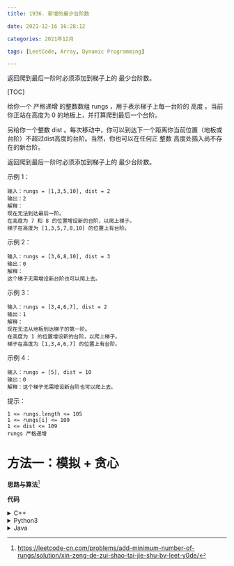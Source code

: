 ```yaml
---
title: 1936. 新增的最少台阶数

date: 2021-12-16 16:28:12  

categories: 2021年12月

tags: [LeetCode, Array, Dynamic Programming]

---
```


返回爬到最后一阶时必须添加到梯子上的 最少台阶数。

<!-- more -->

[TOC]

给你一个 严格递增 的整数数组 rungs ，用于表示梯子上每一台阶的 高度 。当前你正站在高度为 0 的地板上，并打算爬到最后一个台阶。

另给你一个整数 dist 。每次移动中，你可以到达下一个距离你当前位置（地板或台阶）不超过dist高度的台阶。当然，你也可以在任何正 整数 高度处插入尚不存在的新台阶。

返回爬到最后一阶时必须添加到梯子上的 最少台阶数。



示例 1：

    输入：rungs = [1,3,5,10], dist = 2
    输出：2
    解释：
    现在无法到达最后一阶。
    在高度为 7 和 8 的位置增设新的台阶，以爬上梯子。 
    梯子在高度为 [1,3,5,7,8,10] 的位置上有台阶。
示例 2：

    输入：rungs = [3,6,8,10], dist = 3
    输出：0
    解释：
    这个梯子无需增设新台阶也可以爬上去。
示例 3：

    输入：rungs = [3,4,6,7], dist = 2
    输出：1
    解释：
    现在无法从地板到达梯子的第一阶。 
    在高度为 1 的位置增设新的台阶，以爬上梯子。 
    梯子在高度为 [1,3,4,6,7] 的位置上有台阶。
示例 4：
    
    输入：rungs = [5], dist = 10
    输出：0
    解释：这个梯子无需增设新台阶也可以爬上去。


提示：
    
    1 <= rungs.length <= 105
    1 <= rungs[i] <= 109
    1 <= dist <= 109
    rungs 严格递增

# 方法一：模拟 + 贪心

**思路与算法**[^1]




**代码**
<details>
    <summary>C++</summary>
    
```C++ [sol1-C++]
class Solution {
public:
    int addRungs(vector<int>& rungs, int dist) {
        int res = 0;   // 需要增设的梯子数目
        int curr = 0;   // 当前高度
        for (int h: rungs){
            // 遍历数组计算高度差和最少添加数目，并更新当前高度
            int d = h - curr;
            res += (d - 1) / dist;
            curr = h;
        }
        return res;
    }
};
```
</details>
<details>
    <summary>Python3</summary>
    
```Python [sol1-Python3]
class Solution:
    def addRungs(self, rungs: List[int], dist: int) -> int:
        res = 0   # 需要增设的梯子数目
        curr = 0   # 当前高度
        for h in rungs:
            # 遍历数组计算高度差和最少添加数目，并更新当前高度
            d = h - curr
            res += (h - curr - 1) // dist
            curr = h
        return res
```
</details>

<details>
    <summary>Java</summary>
    
```Java [sol1-Java]
class Solution {
    public int addRungs(int[] rungs, int dist) {
        int res = 0;    // 需要增设的梯子数目
        int curr = 0;   // 当前高度
        for (int h : rungs) {
            // 遍历数组计算高度差和最少添加数目，并更新当前高度
            int d = h - curr;
            res += (d - 1) / dist;
            curr = h;
        }
        return res;
    }
}
```
</details>



[^1]:https://leetcode-cn.com/problems/add-minimum-number-of-rungs/solution/xin-zeng-de-zui-shao-tai-jie-shu-by-leet-y0de/